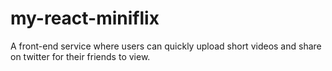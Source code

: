 # my-react-miniflix
A front-end service where users can quickly upload short videos and share on twitter for their friends to view.
